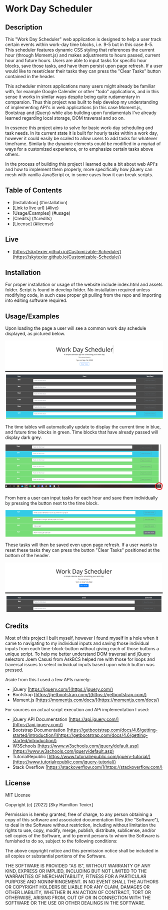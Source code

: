
# Work Day Scheduler

## Description
This "Work Day Scheduler" web application is designed to help a user track certain events within work-day time blocks, i.e. 9-5 but in this case 8-5. 
This scheduler features dynamic CSS styling that references the current hour (through Moment.js) and makes adjustments to hours passed, current hour and future hours. Users are able to input tasks for specific hour blocks, save those tasks, 
and have them persist upon page refresh. If a user would like to reset/clear their tasks they can press the "Clear Tasks" button contained in the header.

This scheduler mirrors applications many users might already be familiar with, for example Google Calender or other "todo" applications, and in this sense it works in similar ways despite being quite rudamentary in comparsion.
Thus this project was built to help develop my understanding of implementing API's in web applications (in this case Moment.js, Bootstrap and jQuery) while also building upon fundamentals I've already learned regarding local storage, DOM traversal and so on.

In essence this project aims to solve for basic work-day scheduling and task needs. In its current state it is built for hourly tasks within a work day, however it could easily be scaled to allow users to add tasks for whatever timeframe. Similarly the dynamic elements could be modified in a myriad of ways for a customized experience, or to emphasize certain tasks above others.

In the process of building this project I learned quite a bit about web API's and how to implement them properly, more specifically how jQuery can mesh with vanilla JavaScript or, in some cases how it can break scripts. 
## Table of Contents
- [Installation] (#installation)
- [Link to live url] (#live)
- [Usage/Examples] (#usage)
- [Credits] (#credits)
- [License] (#license)
## Live

- [https://skytexier.github.io/Customizable-Schedule/](https://skytexier.github.io/Customizable-Schedule/)
## Installation

For proper installation or usage of the website include index.html and assets folder. Script is found in develop folder.
No installation required unless modifying code, in such case proper git pulling from the repo and importing into editing software required.
    
## Usage/Examples

Upon loading the page a user will see a common work day schedule displayed, as pictured below.

![alt text](./Assets/images/main.png)

The time tables will automatically update to display the current time in blue, and future time blocks in green. Time blocks that have already passed will display dark grey.

![alt text](./Assets/images/timelog.png)

From here a user can input tasks for each hour and save them individually by pressing the button next to the time block.

![alt text](./Assets/images/tasksave.png)

These tasks will then be saved even upon page refresh. If a user wants to reset these tasks they can press the button "Clear Tasks" positioned at the bottom of the header.


![alt text](./Assets/images/cleartask.png)
## Credits

Most of this project I built myself, however I found myself in a hole when it came to navigating to my individual inputs and saving those individual inputs from each time-block-button without giving each of those buttons a unique script. To help me better understand DOM traversal and jQuery selectors Joem Casusi from AskBCS helped me with those for loops and traversal issues to select individual inputs based upon which button was pressed.

Aside from this I used a few APIs namely: 
- jQuery [https://jquery.com/](https://jquery.com/)
- Bootstrap [https://getbootstrap.com/](https://getbootstrap.com/)
- Moment.js [https://momentjs.com/docs/](https://momentjs.com/docs/)

For sources on actual script execution and APi implementation I used:
- jQuery API Documentation [https://api.jquery.com/](https://api.jquery.com/)
- Bootstrap Documentation [https://getbootstrap.com/docs/4.6/getting-started/introduction/](https://getbootstrap.com/docs/4.6/getting-started/introduction/)
- W3Schools [https://www.w3schools.com/jquery/default.asp](https://www.w3schools.com/jquery/default.asp)
- TutorialRepublic [https://www.tutorialrepublic.com/jquery-tutorial/](https://www.tutorialrepublic.com/jquery-tutorial/)
- Stack Overflow [https://stackoverflow.com/](https://stackoverflow.com/)
## License
MIT License
 
Copyright (c) [2022] [Sky Hamilton Texier]
 
Permission is hereby granted, free of charge, to any person obtaining a copy
of this software and associated documentation files (the "Software"), to deal
in the Software without restriction, including without limitation the rights
to use, copy, modify, merge, publish, distribute, sublicense, and/or sell
copies of the Software, and to permit persons to whom the Software is
furnished to do so, subject to the following conditions:
 
The above copyright notice and this permission notice shall be included in all
copies or substantial portions of the Software.
 
THE SOFTWARE IS PROVIDED "AS IS", WITHOUT WARRANTY OF ANY KIND, EXPRESS OR
IMPLIED, INCLUDING BUT NOT LIMITED TO THE WARRANTIES OF MERCHANTABILITY,
FITNESS FOR A PARTICULAR PURPOSE AND NONINFRINGEMENT. IN NO EVENT SHALL THE
AUTHORS OR COPYRIGHT HOLDERS BE LIABLE FOR ANY CLAIM, DAMAGES OR OTHER
LIABILITY, WHETHER IN AN ACTION OF CONTRACT, TORT OR OTHERWISE, ARISING FROM,
OUT OF OR IN CONNECTION WITH THE SOFTWARE OR THE USE OR OTHER DEALINGS IN THE
SOFTWARE.

